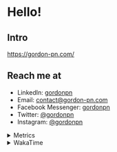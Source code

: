 # Hello!

## Intro

<https://gordon-pn.com/>

## Reach me at

- LinkedIn: [gordonpn](https://www.linkedin.com/in/gordonpn/)
- Email: [contact@gordon-pn.com](mailto:contact@gordon-pn.com)
- Facebook Messenger: [gordonpn](https://www.messenger.com/t/Gordonpn)
- Twitter: [@gordonpn](https://twitter.com/Gordonpn)
- Instagram: [@gordonpn](https://www.instagram.com/gordonpn/)

<details>
  <summary>Metrics</summary>

  <img align="center" src="https://github.com/gordonpn/gordonpn/blob/master/github-metrics.svg" alt="GitHub Metrics">

</details>

<details>
  <summary>WakaTime</summary>

  <!--START_SECTION:waka-->
📊 **This Week I Spent My Time On** 

```text
💬 Programming Languages: 
Other                    33 hrs 42 mins      █████████████████████░░░░   83.59 % 
Java                     4 hrs 21 mins       ███░░░░░░░░░░░░░░░░░░░░░░   10.81 % 
TypeScript               35 mins             ░░░░░░░░░░░░░░░░░░░░░░░░░   01.49 % 
Brazil Dependency Config 24 mins             ░░░░░░░░░░░░░░░░░░░░░░░░░   01.01 % 
XML                      19 mins             ░░░░░░░░░░░░░░░░░░░░░░░░░   00.80 % 

🔥 Editors: 
Chrome                   21 hrs 29 mins      █████████████░░░░░░░░░░░░   53.32 % 
IntelliJ IDEA            5 hrs 24 mins       ███░░░░░░░░░░░░░░░░░░░░░░   13.43 % 
iTerm2                   4 hrs 33 mins       ███░░░░░░░░░░░░░░░░░░░░░░   11.29 % 
Slack                    4 hrs 32 mins       ███░░░░░░░░░░░░░░░░░░░░░░   11.27 % 
Messages                 1 hr 13 mins        █░░░░░░░░░░░░░░░░░░░░░░░░   03.04 % 
```


 Last Updated on 15/05/2025 16:30:40 UTC
<!--END_SECTION:waka-->
</details>
